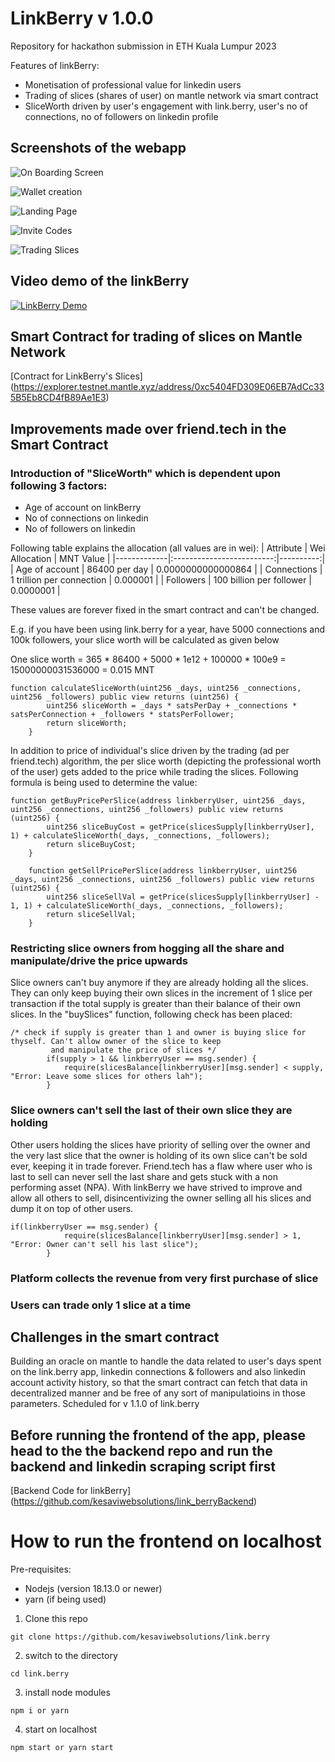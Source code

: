 # LinkBerry v 1.0.0
Repository for hackathon submission in ETH Kuala Lumpur 2023

Features of linkBerry:
- Monetisation of professional value for linkedin users
- Trading of slices (shares of user) on mantle network via smart contract
- SliceWorth driven by user's engagement with link.berry, user's no of connections, no of followers on linkedin profile

## Screenshots of the webapp
![On Boarding Screen](https://bafybeiheoh7dzefvuqjvxnp5nm4ulpdrfceqhgv6y53srlq3ur4j67qw5i.ipfs.nftstorage.link/linkberry-screen1.png "On Boarding Screen")

![Wallet creation](https://bafybeiheoh7dzefvuqjvxnp5nm4ulpdrfceqhgv6y53srlq3ur4j67qw5i.ipfs.nftstorage.link/2023-10-15%2010.29.47.jpg "Wallet Creation")

![Landing Page](https://bafybeiheoh7dzefvuqjvxnp5nm4ulpdrfceqhgv6y53srlq3ur4j67qw5i.ipfs.nftstorage.link/2023-10-15%2010.29.51.jpg "Landing page")

![Invite Codes](https://bafybeiheoh7dzefvuqjvxnp5nm4ulpdrfceqhgv6y53srlq3ur4j67qw5i.ipfs.nftstorage.link/2023-10-15%2010.33.18.jpg "Invite Codes")

![Trading Slices](https://bafybeiheoh7dzefvuqjvxnp5nm4ulpdrfceqhgv6y53srlq3ur4j67qw5i.ipfs.nftstorage.link/2023-10-15%2010.38.03.jpg "Trading Slices")

## Video demo of the linkBerry
[![LinkBerry Demo](https://bafybeiheoh7dzefvuqjvxnp5nm4ulpdrfceqhgv6y53srlq3ur4j67qw5i.ipfs.nftstorage.link/linkberry-screen1.png)](https://www.loom.com/share/bec72fdfc2bc4782aec80ddf3d026632?sid=15117fd8-fc2c-4322-bcd5-af4f4108b897)

## Smart Contract for trading of slices on Mantle Network ##
[Contract for LinkBerry's Slices] (https://explorer.testnet.mantle.xyz/address/0xc5404FD309E06EB7AdCc335B5Eb8CD4fB89Ae1E3)

## Improvements made over friend.tech in the Smart Contract ##

### Introduction of "SliceWorth" which is dependent upon following 3 factors:
- Age of account on linkBerry
- No of connections on linkedin
- No of followers on linkedin

Following table explains the allocation (all values are in wei):
| Attribute   |      Wei Allocation      |  MNT Value |
|-------------|:-------------------------:|----------:|
| Age of account |  86400 per day | 0.0000000000000864 |
| Connections |    1 trillion per connection   |   0.000001 |
| Followers | 100 billion per follower |    0.0000001 |

These values are forever fixed in the smart contract and can't be changed.

E.g. if you have been using link.berry for a year, have 5000 connections and 100k followers, your slice worth will be calculated as given below

One slice worth = 365 * 86400 + 5000 * 1e12 + 100000 * 100e9 = 15000000031536000 = 0.015 MNT

```
function calculateSliceWorth(uint256 _days, uint256 _connections, uint256 _followers) public view returns (uint256) {
        uint256 sliceWorth = _days * satsPerDay + _connections * satsPerConnection + _followers * statsPerFollower;
        return sliceWorth;
    }
```

In addition to price of individual's slice driven by the trading (ad per friend.tech) algorithm, the per slice worth (depicting the professional worth of the user) gets added to the price while trading the slices. Following formula is being used to determine the value:

```
function getBuyPricePerSlice(address linkberryUser, uint256 _days, uint256 _connections, uint256 _followers) public view returns (uint256) {
        uint256 sliceBuyCost = getPrice(slicesSupply[linkberryUser], 1) + calculateSliceWorth(_days, _connections, _followers);
        return sliceBuyCost;
    }

    function getSellPricePerSlice(address linkberryUser, uint256 _days, uint256 _connections, uint256 _followers) public view returns (uint256) {
        uint256 sliceSellVal = getPrice(slicesSupply[linkberryUser] - 1, 1) + calculateSliceWorth(_days, _connections, _followers);
        return sliceSellVal;
    }
```
### Restricting slice owners from hogging all the share and manipulate/drive the price upwards
Slice owners can't buy anymore if they are already holding all the slices. They can only keep buying their own slices in the increment of 1 slice per transaction if the total supply is greater than their balance of their own slices. In the "buySlices" function, following check has been placed:
```
/* check if supply is greater than 1 and owner is buying slice for thyself. Can't allow owner of the slice to keep
         and manipulate the price of slices */
        if(supply > 1 && linkberryUser == msg.sender) {
            require(slicesBalance[linkberryUser][msg.sender] < supply, "Error: Leave some slices for others lah");
        }
```
### Slice owners can't sell the last of their own slice they are holding
Other users holding the slices have priority of selling over the owner and the very last slice that the owner is holding of its own slice can't be sold ever, keeping it in trade forever. Friend.tech has a flaw where user who is last to sell can never sell the last share and gets stuck with a non performing asset (NPA). With linkBerry we have strived to improve and allow all others to sell, disincentivizing the owner selling all his slices and dump it on top of other users.
```
if(linkberryUser == msg.sender) {
            require(slicesBalance[linkberryUser][msg.sender] > 1, "Error: Owner can't sell his last slice");
        }
```
### Platform collects the revenue from very first purchase of slice
### Users can trade only 1 slice at a time

## Challenges in the smart contract
Building an oracle on mantle to handle the data related to user's days spent on the link.berry app, linkedin connections & followers and also linkedin account activity history, so that the smart contract can fetch that data in decentralized manner and be free of any sort of manipulatioins in those parameters. Scheduled for v 1.1.0 of link.berry

## Before running the frontend of the app, please head to the the backend repo and run the backend and linkedin scraping script first
[Backend Code for linkBerry] (https://github.com/kesaviwebsolutions/link_berryBackend)

# How to run the frontend on localhost

Pre-requisites:
- Nodejs (version 18.13.0 or newer)
- yarn (if being used)

1. Clone this repo
```
git clone https://github.com/kesaviwebsolutions/link.berry
```
2. switch to the directory
```
cd link.berry
```
3. install node modules
```
npm i or yarn
```
4. start on localhost
```
npm start or yarn start
```





